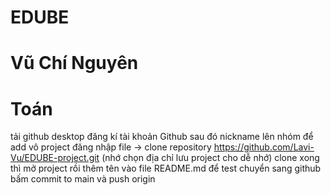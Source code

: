 # EDUBE
# Vũ Chí Nguyên
# Toán
tải github desktop
đăng kí tài khoản Github sau đó nickname lên nhóm để add vô project
đăng nhập
file -> clone repository https://github.com/Lavi-Vu/EDUBE-project.git (nhớ chọn địa chỉ lưu project cho dễ nhớ)
clone xong thì mở project rồi thêm tên vào file README.md để test
chuyển sang github bấm commit to main và push origin